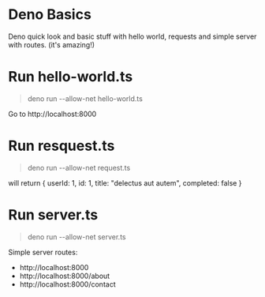 # Deno Basics

Deno quick look and basic stuff with hello world, requests and simple server with routes. (it's amazing!)

# Run hello-world.ts

> deno run --allow-net hello-world.ts


Go to http://localhost:8000


# Run resquest.ts

> deno run --allow-net request.ts


will return { userId: 1, id: 1, title: "delectus aut autem", completed: false }


# Run server.ts

> deno run --allow-net server.ts

Simple server routes:
- http://localhost:8000
- http://localhost:8000/about
- http://localhost:8000/contact
